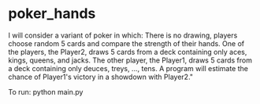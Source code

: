 # poker_hands
I will consider a variant of poker in which:
There is no drawing, players choose random 5 cards and compare the strength of their hands.
One of the players, the Player2, draws 5 cards from a deck containing only aces, kings, queens, and jacks.
The other player, the Player1, draws 5 cards from a deck containing only deuces, treys, ..., tens.
A program will estimate the chance of Player1's victory in a showdown with Player2."

To run: python main.py
